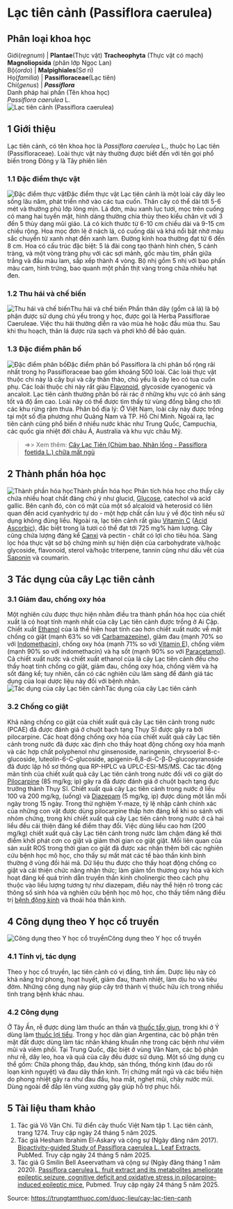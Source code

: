 # Lạc tiên cảnh (Passiflora caerulea)

Phân loại khoa học  
---  
Giới(_regnum_) |  **Plantae**(Thực vật) **Tracheophyta** (Thực vật có mạch) **Magnoliopsida** (phân lớp Ngọc Lan)  
Bộ(_ordo_) | **Malpighiales**(Sơ ri)  
Họ(_familia_) | **Passifloraceae**(Lạc tiên)  
Chi(_genus_) | **_Passiflora_**  
Danh pháp hai phần (Tên khoa học)  
_Passiflora caerulea_ L.  
![Lạc tiên cảnh \(Passiflora caerulea\)](https://trungtamthuoc.com/images/others/lac-tien-canh-6440.jpg)
##  1 Giới thiệu
Lạc tiên cảnh, có tên khoa học là _Passiflora caerulea_ L., thuộc họ Lạc tiên (Passifloraceae). Loài thực vật này thường được biết đến với tên gọi phổ biến trong Đông y là Tây phiên liên
### 1.1 Đặc điểm thực vật
![Đặc điểm thực vật](https://trungtamthuoc.com/images/item/lac-tien-canh-0.jpg)Đặc điểm thực vật
Lạc tiên cảnh là một loài cây dây leo sống lâu năm, phát triển nhờ vào các tua cuốn. Thân cây có thể dài tới 5-6 mét và thường phủ lớp lông mịn. Lá đơn, màu xanh lục tươi, mọc trên cuống có mang hai tuyến mật, hình dáng thường chia thùy theo kiểu chân vịt với 3 đến 5 thùy dạng mũi giáo. Lá có kích thước từ 6-10 cm chiều dài và 9-15 cm chiều rộng.
Hoa mọc đơn lẻ ở nách lá, có cuống dài và khá nổi bật nhờ màu sắc chuyển từ xanh nhạt đến xanh lam. Đường kính hoa thường đạt từ 6 đến 8 cm. Hoa có cấu trúc đặc biệt: 5 lá đài cong tạo thành hình chén, 5 cánh tràng, và một vòng tràng phụ với các sợi mảnh, gốc màu tím, phần giữa trắng và đầu màu lam, sắp xếp thành 4 vòng. Bộ nhị gồm 5 nhị với bao phấn màu cam, hình trứng, bao quanh một phần thịt vàng trong chứa nhiều hạt đen.
### 1.2 Thu hái và chế biến
![Thu hái và chế biến](https://trungtamthuoc.com/images/item/lac-tien-canh-1.jpg)Thu hái và chế biến
Phần thân dây (gồm cả lá) là bộ phận được sử dụng chủ yếu trong y học, được gọi là Herba Passiflorae Caeruleae. Việc thu hái thường diễn ra vào mùa hè hoặc đầu mùa thu. Sau khi thu hoạch, thân lá được rửa sạch và phơi khô để bảo quản.
### 1.3 Đặc điểm phân bố
![Đặc điểm phân bố](https://trungtamthuoc.com/images/item/lac-tien-canh-2.jpg)Đặc điểm phân bố
Passiflora là chi phân bố rộng rãi nhất trong họ Passifloraceae bao gồm khoảng 500 loài. Các loài thực vật thuộc chi này là cây bụi và cây thân thảo, chủ yếu là cây leo có tua cuốn phụ. Các loài thuộc chi này rất giàu [Flavonoid](https://trungtamthuoc.com/hoat-chat/flavonoid "Flavonoid"), glycoside cyanogenic và ancaloit.
Lạc tiên cảnh thường phân bố rải rác ở những khu vực có ánh sáng tốt và độ ẩm cao. Loài này có thể được tìm thấy từ vùng đồng bằng cho tới các khu rừng rậm thưa.
Phân bố địa lý: Ở Việt Nam, loài cây này được trồng tại một số địa phương như Quảng Nam và TP. Hồ Chí Minh. Ngoài ra, lạc tiên cảnh cũng phổ biến ở nhiều nước khác như Trung Quốc, Campuchia, các quốc gia nhiệt đới châu Á, Australia và khu vực châu Mỹ.
> =>> Xem thêm: [Cây Lạc Tiên (Chùm bao, Nhãn lồng - Passiflora foetida L.) chữa mất ngủ](https://trungtamthuoc.com/duoc-lieu/lac-tien-15)
##  2 Thành phần hóa học
![Thành phần hóa học](https://trungtamthuoc.com/images/item/lac-tien-canh-3.jpg)Thành phần hóa học
Phân tích hóa học cho thấy cây chứa nhiều hoạt chất đáng chú ý như glucid, [Glucose](https://trungtamthuoc.com/hoat-chat/glucose "Glucose"), catechol và acid gallic. Bên cạnh đó, còn có mặt của một số alcaloid và heterosid có liên quan đến acid cyanhydric tự do - một hợp chất cần lưu ý về độc tính nếu sử dụng không đúng liều. Ngoài ra, lạc tiên cảnh rất giàu [Vitamin C](https://trungtamthuoc.com/hoat-chat/vitamin-c "Vitamin C") ([Acid Ascorbic](https://trungtamthuoc.com/hoat-chat/vitamin-c "Acid Ascorbic")), đặc biệt trong lá tươi có thể đạt tới 725 mg% hàm lượng. Cây cũng chứa lượng đáng kể [Canxi](https://trungtamthuoc.com/hoat-chat/canxi "Canxi") và pectin - chất có lợi cho tiêu hóa.
Sàng lọc hóa thực vật sơ bộ chứng minh sự hiện diện của carbohydrate và/hoặc glycoside, flavonoid, sterol và/hoặc triterpene, tannin cũng như dấu vết của [Saponin](https://trungtamthuoc.com/hoat-chat/saponin "Saponin") và coumarin.
##  3 Tác dụng của cây Lạc tiên cảnh
### 3.1 Giảm đau, chống oxy hóa
Một nghiên cứu được thực hiện nhằm điều tra thành phần hóa học của chiết xuất lá có hoạt tính mạnh nhất của cây Lạc tiên cảnh được trồng ở Ai Cập. Chiết xuất [Ethanol](https://trungtamthuoc.com/hoat-chat/ethanol "Ethanol") của lá thể hiện hoạt tính cao hơn chiết xuất nước về mặt chống co giật (mạnh 63% so với [Carbamazepine](https://trungtamthuoc.com/hoat-chat/carbamazepine "Carbamazepine")), giảm đau (mạnh 70% so với [Indomethacin](https://trungtamthuoc.com/hoat-chat/indomethacin "Indomethacin")), chống oxy hóa (mạnh 71% so với [Vitamin E](https://trungtamthuoc.com/hoat-chat/vitamin-e "Vitamin E")), chống viêm (mạnh 90% so với indomethacin) và hạ sốt (mạnh 90% so với [Paracetamol](https://trungtamthuoc.com/hoat-chat/paracetamol "Paracetamol")).
Cả chiết xuất nước và chiết xuất ethanol của lá cây Lạc tiên cảnh đều cho thấy hoạt tính chống co giật, giảm đau, chống oxy hóa, chống viêm và hạ sốt đáng kể; tuy nhiên, cần có các nghiên cứu lâm sàng để đánh giá tác dụng của loại dược liệu này đối với bệnh nhân.
![Tác dụng của cây Lạc tiên cảnh](https://trungtamthuoc.com/images/item/lac-tien-canh-4.jpg)Tác dụng của cây Lạc tiên cảnh
### 3.2 Chống co giật
Khả năng chống co giật của chiết xuất quả cây Lạc tiên cảnh trong nước (PCAE) đã được đánh giá ở chuột bạch tạng Thụy Sĩ được gây ra bởi pilocarpine.
Các hoạt động chống oxy hóa của chiết xuất quả cây Lạc tiên cảnh trong nước đã được xác định cho thấy hoạt động chống oxy hóa mạnh và các hợp chất polyphenol như ginsenoside, naringenin, chrysoeriol 8-c-glucoside, luteolin-6-C-glucoside, apigenin-6,8-di-C-β-D-glucopyranoside đã được lập hồ sơ thông qua RP-HPLC và UPLC-ESI-MS/MS. Các tác động mãn tính của chiết xuất quả cây Lạc tiên cảnh trong nước đối với co giật do [Pilocarpine](https://trungtamthuoc.com/hoat-chat/pilocarpine "Pilocarpine") (85 mg/kg; ip) gây ra đã được đánh giá ở chuột bạch tạng đực trưởng thành Thụy Sĩ.
Chiết xuất quả cây Lạc tiên cảnh trong nước ở liều 100 và 200 mg/kg, (uống) và [Diazepam](https://trungtamthuoc.com/hoat-chat/diazepam "Diazepam") (5 mg/kg, ip) được dùng một lần mỗi ngày trong 15 ngày. Trong thử nghiệm Y-maze, tỷ lệ nhập cảnh chính xác của những con vật được dùng pilocarpine thấp hơn đáng kể khi so sánh với nhóm chứng, trong khi chiết xuất quả cây Lạc tiên cảnh trong nước ở cả hai liều đều cải thiện đáng kể điểm thay đổi.
Việc dùng liều cao hơn (200 mg/kg) chiết xuất quả cây Lạc tiên cảnh trong nước làm chậm đáng kể thời điểm khởi phát cơn co giật và giảm thời gian co giật giật. Mối liên quan của sản xuất ROS trong thời gian co giật đã được xác nhận thêm bởi các nghiên cứu bệnh học mô học, cho thấy sự mất mát các tế bào thần kinh bình thường ở vùng đồi hải mã.
Dữ liệu thu được cho thấy hoạt động chống co giật và cải thiện chức năng nhận thức; làm giảm tổn thương oxy hóa và kích hoạt đáng kể quá trình dẫn truyền thần kinh cholinergic theo cách phụ thuộc vào liều lượng tương tự như diazepam, điều này thể hiện rõ trong các thông số sinh hóa và nghiên cứu bệnh học mô học, cho thấy tiềm năng điều trị [bệnh động kinh](https://trungtamthuoc.com/bai-viet/cac-trieu-chung-lam-sang-va-dieu-tri-benh-dong-kinh "bệnh động kinh") và thoái hóa thần kinh.
##  4 Công dụng theo Y học cổ truyền
![Công dụng theo Y học cổ truyền](https://trungtamthuoc.com/images/item/lac-tien-canh-5.jpg)Công dụng theo Y học cổ truyền
### 4.1 Tính vị, tác dụng
Theo y học cổ truyền, lạc tiên cảnh có vị đắng, tính ấm. Dược liệu này có khả năng trừ phong, hoạt huyết, giảm đau, thanh nhiệt, làm dịu ho và tiêu đờm. Những công dụng này giúp cây trở thành vị thuốc hữu ích trong nhiều tình trạng bệnh khác nhau.
### 4.2 Công dụng
Ở Tây Ấn, rễ được dùng làm thuốc an thần và [thuốc tẩy giun](https://trungtamthuoc.com/thuoc-tri-ki-sinh-trung "thuốc tẩy giun"), trong khi ở Ý dùng làm [thuốc lợi tiểu](https://trungtamthuoc.com/thuoc-loi-tieu "thuốc lợi tiểu"). Trong y học dân gian Argentina, các bộ phận trên mặt đất được dùng làm tác nhân kháng khuẩn nhẹ trong các bệnh như viêm mũi và viêm phổi.
Tại Trung Quốc, đặc biệt ở vùng Vân Nam, các bộ phận như rễ, dây leo, hoa và quả của cây đều được sử dụng. Một số ứng dụng cụ thể gồm:
Chữa phong thấp, đau khớp, sán thống, thống kinh (đau do rối loạn kinh nguyệt) và đau dây thần kinh.
Trị chứng mất ngủ và các biểu hiện do phong nhiệt gây ra như đau đầu, hoa mắt, nghẹt mũi, chảy nước mũi.
Dùng ngoài để đắp lên vùng xương gãy giúp hỗ trợ phục hồi.
##  5 Tài liệu tham khảo
  1. Tác giả Võ Văn Chi. Từ điển cây thuốc Việt Nam tập 1. Lạc tiên cảnh, trang 1274. Truy cập ngày 24 tháng 5 năm 2025.
  2. Tác giả Hesham Ibrahim El-Askary và cộng sự (Ngày đăng năm 2017). [Bioactivity-guided Study of Passiflora caerulea L. Leaf Extracts](https://pmc.ncbi.nlm.nih.gov/articles/PMC5963645/), PubMed. Truy cập ngày 24 tháng 5 năm 2025.
  3. Tác giả G Smilin Bell Aseervatham và cộng sự (Ngày đăng tháng 1 năm 2020). [Passiflora caerulea L. fruit extract and its metabolites ameliorate epileptic seizure, cognitive deficit and oxidative stress in pilocarpine-induced epileptic mice](https://pubmed.ncbi.nlm.nih.gov/31728889/), Pubmed. Truy cập ngày 24 tháng 5 năm 2025.




Source: https://trungtamthuoc.com/duoc-lieu/cay-lac-tien-canh